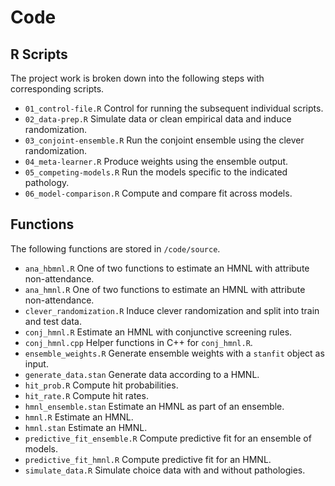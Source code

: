 # Code

## R Scripts

The project work is broken down into the following steps with
corresponding scripts.

- `01_control-file.R` Control for running the subsequent individual
  scripts.
- `02_data-prep.R` Simulate data or clean empirical data and induce
  randomization.
- `03_conjoint-ensemble.R` Run the conjoint ensemble using the clever
  randomization.
- `04_meta-learner.R` Produce weights using the ensemble output.
- `05_competing-models.R` Run the models specific to the indicated
  pathology.
- `06_model-comparison.R` Compute and compare fit across models.

## Functions

The following functions are stored in `/code/source`.

- `ana_hbmnl.R` One of two functions to estimate an HMNL with attribute
  non-attendance.
- `ana_hmnl.R` One of two functions to estimate an HMNL with attribute
  non-attendance.
- `clever_randomization.R` Induce clever randomization and split into
  train and test data.
- `conj_hmnl.R` Estimate an HMNL with conjunctive screening rules.
- `conj_hmnl.cpp` Helper functions in C++ for `conj_hmnl.R`.
- `ensemble_weights.R` Generate ensemble weights with a `stanfit` object
  as input.
- `generate_data.stan` Generate data according to a HMNL.
- `hit_prob.R` Compute hit probabilities.
- `hit_rate.R` Compute hit rates.
- `hmnl_ensemble.stan` Estimate an HMNL as part of an ensemble.
- `hmnl.R` Estimate an HMNL.
- `hmnl.stan` Estimate an HMNL.
- `predictive_fit_ensemble.R` Compute predictive fit for an ensemble of
  models.
- `predictive_fit_hmnl.R` Compute predictive fit for an HMNL.
- `simulate_data.R` Simulate choice data with and without pathologies.
